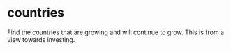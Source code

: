# countries
Find the countries that are growing and will continue to grow. This is from a view towards investing.
